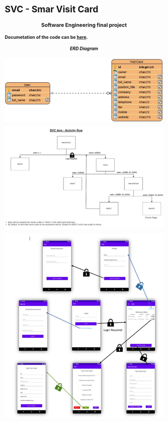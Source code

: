 # SVC - Smar Visit Card
<h3 align="center">Software Engineering final project</h3>
<h4>Documetation of the code can be <a href="https://mirassafadi.github.io/SVC/">here</a>.</h4>
<h5 align="center">ERD Diagram</h5>
<p align="center">
  <img src="ERD.jpg" align="center">
</p>
<p align="center">
  <img src="SVC site map.jpg" align="center">
</p>
<p align="center">
  <img src="./Screenshots of the app/Flow.JPG" align="center">
</p>
